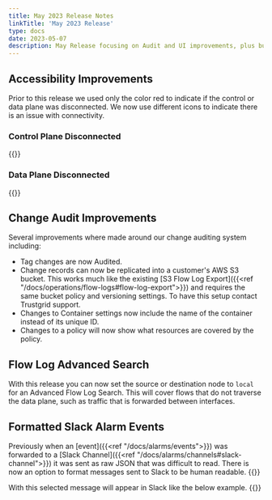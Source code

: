 ```yaml
---
title: May 2023 Release Notes
linkTitle: 'May 2023 Release'
type: docs
date: 2023-05-07
description: May Release focusing on Audit and UI improvements, plus bug fixes
---
```


## Accessibility Improvements
Prior to this release we used only the color red to indicate if the control or data plane was disconnected.  We now use different icons to indicate there is an issue with connectivity.
### Control Plane Disconnected 
{{<tgimg src="control-plane-disconnected.png" caption="Control Plane Disconnect icon" alt="Red circle with an exclamation mark(!) inside to indicate control plane disconnected">}}

### Data Plane Disconnected
{{<tgimg src="data-plane-disconnected.png" caption="Data Plane Disconnected icon" alt="Red triangle with an exclamation mark(!) to indicate data plane is disconnected ">}}

## Change Audit Improvements
Several improvements where made around our change auditing system including:
* Tag changes are now Audited.
* Change records can now be replicated into a customer's AWS S3 bucket. This works much like the existing [S3 Flow Log Export]({{<ref "/docs/operations/flow-logs#flow-log-export">}}) and requires the same bucket policy and versioning settings.  To have this setup contact Trustgrid support. 
* Changes to Container settings now include the name of the container instead of its unique ID.
* Changes to a policy will now show what resources are covered by the policy.

## Flow Log Advanced Search
With this release you can now set the source or destination node to `local` for an Advanced Flow Log Search. This will cover flows that do not traverse the data plane, such as traffic that is forwarded between interfaces.

## Formatted Slack Alarm Events
Previously when an [event]({{<ref "/docs/alarms/events">}}) was forwarded to a [Slack Channel]({{<ref "/docs/alarms/channels#slack-channel">}}) it was sent as raw JSON that was difficult to read. There is now an option to format messages sent to Slack to be human readable. 
{{<tgimg src="/docs/alarms/channels/slack-format-option.png" width="50%" caption="Checkbox to enable Slack formatting">}}

With this selected message will appear in Slack like the below example.
{{<tgimg src="/docs/alarms/channels/formatted-slack-example.png" width="80%" caption="Example formatted slack event">}}
